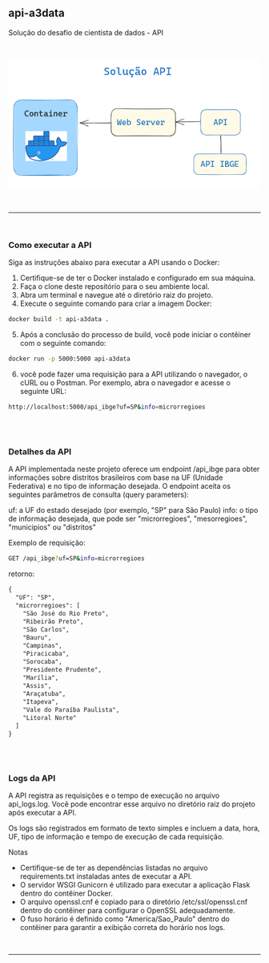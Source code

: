 ## api-a3data


Solução do desafio de cientista de dados - API  

<br>


![Solucao](img/desenho_solucao.png)


<br>
<hr>
<br>

### Como executar a API

Siga as instruções abaixo para executar a API usando o Docker:

1. Certifique-se de ter o Docker instalado e configurado em sua máquina.
2.  Faça o clone deste repositório para o seu ambiente local.
3.  Abra um terminal e navegue até o diretório raiz do projeto.
4. Execute o seguinte comando para criar a imagem Docker:

```bash
docker build -t api-a3data .
```

5. Após a conclusão do processo de build, você pode iniciar o contêiner com o seguinte comando:

```bash
docker run -p 5000:5000 api-a3data
```

6. você pode fazer uma requisição para a API utilizando o navegador, o cURL ou o Postman. Por exemplo, abra o navegador e acesse o seguinte URL:

```bash 
http://localhost:5000/api_ibge?uf=SP&info=microrregioes
```


<br>
<br>

### Detalhes da API

A API implementada neste projeto oferece um endpoint /api_ibge para obter informações sobre distritos brasileiros com base na UF (Unidade Federativa) e no tipo de informação desejada.
O endpoint aceita os seguintes parâmetros de consulta (query parameters):

uf: a UF do estado desejado (por exemplo, "SP" para São Paulo)
info: o tipo de informação desejada, que pode ser "microrregioes", "mesorregioes", "municipios" ou "distritos"

Exemplo de requisição:

```bash
GET /api_ibge?uf=SP&info=microrregioes
```

retorno: 

```
{
  "UF": "SP",
  "microrregioes": [
    "São José do Rio Preto",
    "Ribeirão Preto",
    "São Carlos",
    "Bauru",
    "Campinas",
    "Piracicaba",
    "Sorocaba",
    "Presidente Prudente",
    "Marília",
    "Assis",
    "Araçatuba",
    "Itapeva",
    "Vale do Paraíba Paulista",
    "Litoral Norte"
  ]
}
```


<br>
<br>

### Logs da API
A API registra as requisições e o tempo de execução no arquivo api_logs.log. Você pode encontrar esse arquivo no diretório raiz do projeto após executar a API.

Os logs são registrados em formato de texto simples e incluem a data, hora, UF, tipo de informação e tempo de execução de cada requisição.

Notas
* Certifique-se de ter as dependências listadas no arquivo requirements.txt instaladas antes de executar a API.
* O servidor WSGI Gunicorn é utilizado para executar a aplicação Flask dentro do contêiner Docker.
* O arquivo openssl.cnf é copiado para o diretório /etc/ssl/openssl.cnf dentro do contêiner para configurar o OpenSSL adequadamente.
* O fuso horário é definido como "America/Sao_Paulo" dentro do contêiner para garantir a exibição correta do horário nos logs.

<br>
<hr>
